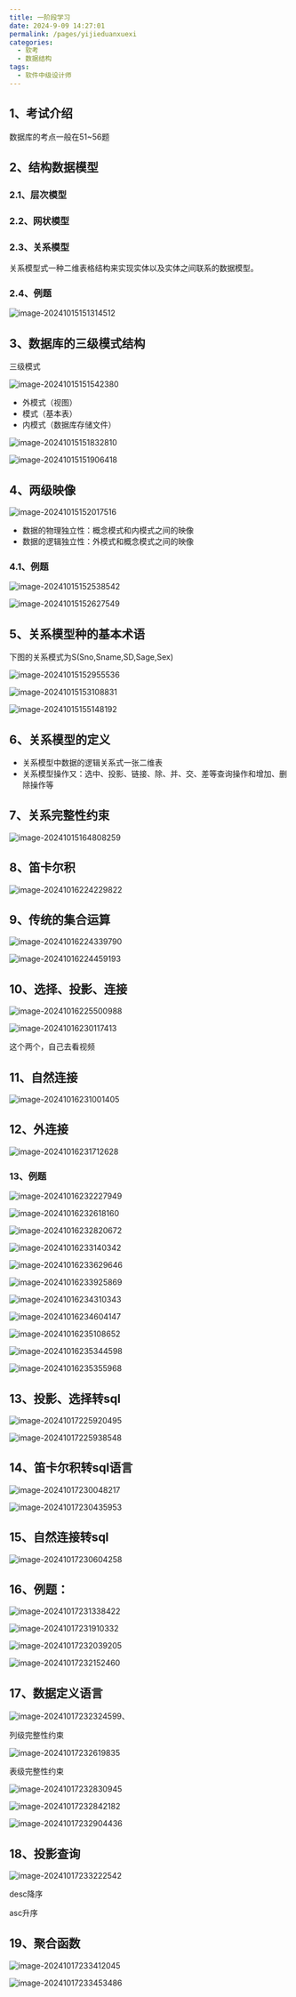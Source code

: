 ```yaml
---
title: 一阶段学习
date: 2024-9-09 14:27:01
permalink: /pages/yijieduanxuexi
categories: 
  - 软考
  - 数据结构
tags: 
  - 软件中级设计师
---
```

## 1、考试介绍
数据库的考点一般在51~56题

## 2、结构数据模型

### 2.1、层次模型

### 2.2、网状模型

### 2.3、关系模型

关系模型式一种二维表格结构来实现实体以及实体之间联系的数据模型。

### 2.4、例题

![image-20241015151314512](./assets/image-20241015151314512.png)

## 3、数据库的三级模式结构

三级模式

![image-20241015151542380](./assets/image-20241015151542380.png)

- 外模式（视图）
- 模式（基本表）
- 内模式（数据库存储文件）

![image-20241015151832810](./assets/image-20241015151832810.png)

![image-20241015151906418](./assets/image-20241015151906418.png)

## 4、两级映像

![image-20241015152017516](./assets/image-20241015152017516.png)

- 数据的物理独立性：概念模式和内模式之间的映像
- 数据的逻辑独立性：外模式和概念模式之间的映像

### 4.1、例题

![image-20241015152538542](./assets/image-20241015152538542.png)

![image-20241015152627549](./assets/image-20241015152627549.png)

## 5、关系模型种的基本术语

下图的关系模式为S(Sno,Sname,SD,Sage,Sex)

![image-20241015152955536](./assets/image-20241015152955536.png)

![image-20241015153108831](./assets/image-20241015153108831.png)

![image-20241015155148192](./assets/image-20241015155148192.png)

## 6、关系模型的定义

- 关系模型中数据的逻辑关系式一张二维表
- 关系模型操作又：选中、投影、链接、除、并、交、差等查询操作和增加、删除操作等

## 7、关系完整性约束

![image-20241015164808259](./assets/image-20241015164808259.png)

## 8、笛卡尔积

![image-20241016224229822](./assets/image-20241016224229822.png)

## 9、传统的集合运算



![image-20241016224339790](./assets/image-20241016224339790.png)

![image-20241016224459193](./assets/image-20241016224459193.png)

## 10、选择、投影、连接

![image-20241016225500988](./assets/image-20241016225500988.png)

![image-20241016230117413](./assets/image-20241016230117413.png)

这个两个，自己去看视频

## 11、自然连接

![image-20241016231001405](./assets/image-20241016231001405.png)

## 12、外连接

![image-20241016231712628](./assets/image-20241016231712628.png)

### 13、例题

![image-20241016232227949](./assets/image-20241016232227949.png)

![image-20241016232618160](./assets/image-20241016232618160.png)

![image-20241016232820672](./assets/image-20241016232820672.png)

![image-20241016233140342](./assets/image-20241016233140342.png)

![image-20241016233629646](./assets/image-20241016233629646.png)

![image-20241016233925869](./assets/image-20241016233925869.png)

![image-20241016234310343](./assets/image-20241016234310343.png)

![image-20241016234604147](./assets/image-20241016234604147.png)

![image-20241016235108652](./assets/image-20241016235108652.png)

![image-20241016235344598](./assets/image-20241016235344598.png)

![image-20241016235355968](./assets/image-20241016235355968.png)

## 13、投影、选择转sql

![image-20241017225920495](Pic/image-20241017225920495.png)

![image-20241017225938548](Pic/image-20241017225938548.png)

## 14、笛卡尔积转sql语言

![image-20241017230048217](Pic/image-20241017230048217.png)

![image-20241017230435953](Pic/image-20241017230435953.png) 

## 15、自然连接转sql

![image-20241017230604258](Pic/image-20241017230604258.png)



## 16、例题：

![image-20241017231338422](Pic/image-20241017231338422.png)

![image-20241017231910332](Pic/image-20241017231910332.png)

![image-20241017232039205](Pic/image-20241017232039205.png)

![image-20241017232152460](Pic/image-20241017232152460.png)

## 17、数据定义语言

![image-20241017232324599](Pic/image-20241017232324599.png)、

列级完整性约束

![image-20241017232619835](Pic/image-20241017232619835.png)

表级完整性约束

![image-20241017232830945](Pic/image-20241017232830945.png)



![image-20241017232842182](Pic/image-20241017232842182.png) 



![image-20241017232904436](Pic/image-20241017232904436.png)

## 18、投影查询

![image-20241017233222542](Pic/image-20241017233222542.png)

desc降序

asc升序

## 19、聚合函数

![image-20241017233412045](Pic/image-20241017233412045.png)



![image-20241017233453486](Pic/image-20241017233453486.png)